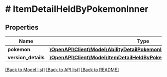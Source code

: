 # # ItemDetailHeldByPokemonInner

## Properties

Name | Type | Description | Notes
------------ | ------------- | ------------- | -------------
**pokemon** | [**\OpenAPI\Client\Model\AbilityDetailPokemonInnerPokemon**](AbilityDetailPokemonInnerPokemon.md) |  |
**version_details** | [**\OpenAPI\Client\Model\ItemDetailHeldByPokemonInnerVersionDetailsInner[]**](ItemDetailHeldByPokemonInnerVersionDetailsInner.md) |  |

[[Back to Model list]](../../README.md#models) [[Back to API list]](../../README.md#endpoints) [[Back to README]](../../README.md)
